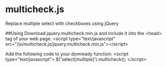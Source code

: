 multicheck.js
=============

Replace multiple select with checkboxes using jQuery

##Using
Download jquery.multicheck.min.js and include it into the &lt;head&gt; tag of your web page:
&lt;script type="text/javascript" src="/js/multicheck.js/jquery.multicheck.min.js"&gt;&lt;/script&gt;

Add the following code to your domready function:
&lt;script type="text/javascript"&gt;
  $('select[multiple]').multicheck();
&lt;/script&gt;
